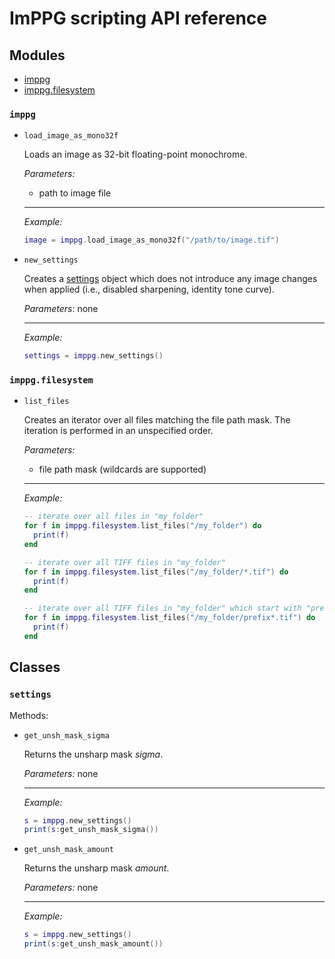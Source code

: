 # ImPPG scripting API reference

## Modules

- [imppg](#moduleimppg)
- [imppg.filesystem](#imppgfilesystem)

### `imppg`

- `load_image_as_mono32f`

  Loads an image as 32-bit floating-point monochrome.

  *Parameters:*
  - path to image file

  ----
  *Example:*
  ```Lua
  image = imppg.load_image_as_mono32f("/path/to/image.tif")
  ```

- `new_settings`

  Creates a [settings](#settings) object which does not introduce any image changes when applied (i.e., disabled sharpening, identity tone curve).

  *Parameters*: none

  ----
  *Example:*
  ```Lua
  settings = imppg.new_settings()
  ```

### `imppg.filesystem`

- `list_files`

  Creates an iterator over all files matching the file path mask. The iteration is performed in an unspecified order.

  *Parameters:*
  - file path mask (wildcards are supported)

  ----
  *Example:*
  ```Lua
  -- iterate over all files in "my_folder"
  for f in imppg.filesystem.list_files("/my_folder") do
    print(f)
  end
  ```
  ```Lua
  -- iterate over all TIFF files in "my_folder"
  for f in imppg.filesystem.list_files("/my_folder/*.tif") do
    print(f)
  end
  ```
  ```Lua
  -- iterate over all TIFF files in "my_folder" which start with "prefix"
  for f in imppg.filesystem.list_files("/my_folder/prefix*.tif") do
    print(f)
  end
  ```

## Classes

### `settings`

Methods:

- `get_unsh_mask_sigma`

  Returns the unsharp mask *sigma*.

  *Parameters:* none

  ----
  *Example:*

  ```Lua
  s = imppg.new_settings()
  print(s:get_unsh_mask_sigma())
  ```

- `get_unsh_mask_amount`

  Returns the unsharp mask *amount*.

  *Parameters:* none

  ----
  *Example:*

  ```Lua
  s = imppg.new_settings()
  print(s:get_unsh_mask_amount())
  ```